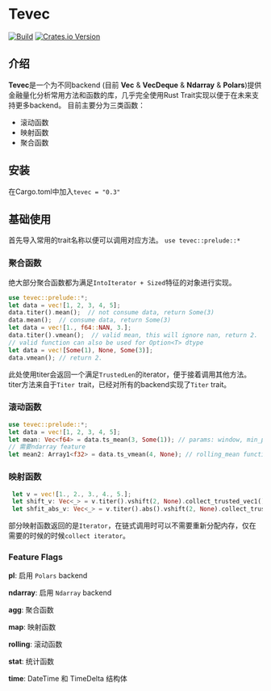 # Tevec
[![Build](https://github.com/teamon9161/tevec/workflows/Build/badge.svg)](https://github.com/teamon9161/tevec/actions)
[![Crates.io Version](https://img.shields.io/crates/v/tevec)](https://docs.rs/tevec/latest/tevec/)


## 介绍
**Tevec**是一个为不同backend (目前 **Vec** & **VecDeque** & **Ndarray** & **Polars**)提供金融量化分析常用方法和函数的库，几乎完全使用Rust Trait实现以便于在未来支持更多backend。
目前主要分为三类函数：

* 滚动函数
* 映射函数
* 聚合函数

## 安装
在Cargo.toml中加入`tevec = "0.3"`

## 基础使用
首先导入常用的trait名称以便可以调用对应方法。
`use tevec::prelude::*`
### 聚合函数
绝大部分聚合函数都为满足`IntoIterator + Sized`特征的对象进行实现。
```rust
use tevec::prelude::*;
let data = vec![1, 2, 3, 4, 5];
data.titer().mean();  // not consume data, return Some(3)
data.mean();  // consume data, return Some(3)
let data = vec![1., f64::NAN, 3.];
data.titer().vmean();  // valid mean, this will ignore nan, return 2.
// valid function can also be used for Option<T> dtype
let data = vec![Some(1), None, Some(3)];
data.vmean(); // return 2.
```
此处使用titer会返回一个满足`TrustedLen`的iterator，便于接着调用其他方法。titer方法来自于`Titer `trait，已经对所有的backend实现了`Titer` trait。

### 滚动函数
```rust
use tevec::prelude::*;
let data = vec![1, 2, 3, 4, 5];
let mean: Vec<f64> = data.ts_mean(3, Some(1)); // params: window, min_periods
// 需要ndarray feature
let mean2: Array1<f32> = data.ts_vmean(4, None); // rolling_mean function ignore none values, need ndarray feature
```

### 映射函数
```rust
 let v = vec![1., 2., 3., 4., 5.];
 let shift_v: Vec<_> = v.titer().vshift(2, None).collect_trusted_vec1();
 let shfit_abs_v: Vec<_> = v.titer().abs().vshift(2, None).collect_trusted_vec1();
```
部分映射函数返回的是`Iterator`，在链式调用时可以不需要重新分配内存，仅在需要的时候的时候`collect iterator`。

### Feature Flags

**pl**: 启用 `Polars` backend

**ndarray**: 启用 `Ndarray` backend


**agg**:  聚合函数

**map**: 映射函数

**rolling**: 滚动函数

**stat**: 统计函数


**time**: DateTime 和 TimeDelta 结构体